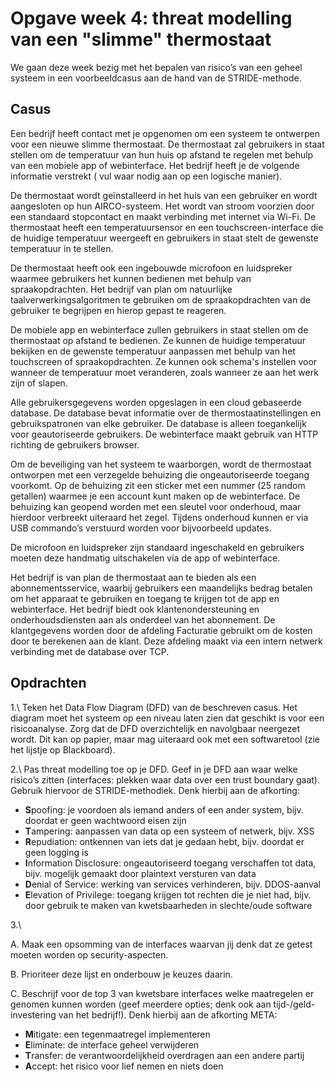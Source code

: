 # Opgave week 4: threat modelling van een "slimme" thermostaat

We gaan deze week bezig met het bepalen van risico’s van een geheel systeem in een voorbeeldcasus aan de hand van de STRIDE-methode. 

## Casus

Een bedrijf heeft contact met je opgenomen om een systeem te ontwerpen voor een nieuwe slimme thermostaat. De thermostaat zal gebruikers in staat stellen om de temperatuur van hun huis op afstand te regelen met behulp van een mobiele app of webinterface. Het bedrijf heeft je de volgende informatie verstrekt ( vul waar nodig aan op een logische manier).

De thermostaat wordt geïnstalleerd in het huis van een gebruiker en wordt aangesloten op hun AIRCO-systeem. Het wordt van stroom voorzien door een standaard stopcontact en maakt verbinding met internet via Wi-Fi. De thermostaat heeft een temperatuursensor en een touchscreen-interface die de huidige temperatuur weergeeft en gebruikers in staat stelt de gewenste temperatuur in te stellen.

De thermostaat heeft ook een ingebouwde microfoon en luidspreker waarmee gebruikers het kunnen bedienen met behulp van spraakopdrachten. Het bedrijf van plan om natuurlijke taalverwerkingsalgoritmen te gebruiken om de spraakopdrachten van de gebruiker te begrijpen en hierop gepast te reageren.

De mobiele app en webinterface zullen gebruikers in staat stellen om de thermostaat op afstand te bedienen. Ze kunnen de huidige temperatuur bekijken en de gewenste temperatuur aanpassen met behulp van het touchscreen of spraakopdrachten. Ze kunnen ook schema's instellen voor wanneer de temperatuur moet veranderen, zoals wanneer ze aan het werk zijn of slapen.

Alle gebruikersgegevens worden opgeslagen in een cloud gebaseerde database. De database bevat informatie over de thermostaatinstellingen en gebruikspatronen van elke gebruiker. De database is alleen toegankelijk voor geautoriseerde gebruikers. De webinterface maakt gebruik van HTTP richting de gebruikers browser.

Om de beveiliging van het systeem te waarborgen, wordt de thermostaat ontworpen met een verzegelde behuizing die ongeautoriseerde toegang voorkomt. Op de behuizing zit een sticker met een nummer (25 random getallen) waarmee je een account kunt maken op de webinterface. De behuizing kan geopend worden met een sleutel voor onderhoud, maar hierdoor verbreekt uiteraard het zegel. Tijdens onderhoud kunnen er via USB commando’s verstuurd worden voor bijvoorbeeld updates.

De microfoon en luidspreker zijn standaard ingeschakeld en gebruikers moeten deze handmatig uitschakelen via de app of webinterface.

Het bedrijf is van plan de thermostaat aan te bieden als een abonnementsservice, waarbij gebruikers een maandelijks bedrag betalen om het apparaat te gebruiken en toegang te krijgen tot de app en webinterface. Het bedrijf biedt ook klantenondersteuning en onderhoudsdiensten aan als onderdeel van het abonnement. De klantgegevens worden door de afdeling Facturatie gebruikt om de kosten door te berekenen aan de klant. Deze afdeling maakt via een intern netwerk verbinding met de database over TCP.

## Opdrachten

1.\ Teken het Data Flow Diagram (DFD) van de beschreven casus. Het diagram moet het systeem op een niveau laten zien dat geschikt is voor een risicoanalyse. Zorg dat de DFD overzichtelijk en navolgbaar neergezet wordt. Dit kan op papier, maar mag uiteraard ook met een softwaretool (zie het lijstje op Blackboard).

2.\ Pas threat modelling toe op je DFD. Geef in je DFD aan waar welke risico’s zitten (interfaces: plekken waar data over een trust boundary gaat). Gebruik hiervoor de STRIDE-methodiek. Denk hierbij aan de afkorting:

* <b>S</b>poofing: je voordoen als iemand anders of een ander system, bijv. doordat er geen wachtwoord eisen zijn
* <b>T</b>ampering: aanpassen van data op een systeem of netwerk, bijv. XSS
* <b>R</b>epudiation: ontkennen van iets dat je gedaan hebt, bijv. doordat er geen logging is
* <b>I</b>nformation Disclosure: ongeautoriseerd toegang verschaffen tot data, bijv. mogelijk gemaakt door plaintext versturen van data
* <b>D</b>enial of Service: werking van services verhinderen, bijv. DDOS-aanval
* <b>E</b>levation of Privilege: toegang krijgen tot rechten die je niet had, bijv. door gebruik te maken van kwetsbaarheden in slechte/oude software

3.\ 

A. Maak een opsomming van de interfaces waarvan jij denk dat ze getest moeten worden op security-aspecten.

B. Prioriteer deze lijst en onderbouw je keuzes daarin. 

C. Beschrijf voor de top 3 van kwetsbare interfaces welke maatregelen er genomen kunnen worden (geef meerdere opties; denk ook aan tijd-/geld-investering van het bedrijf!). Denk hierbij aan de afkorting META:

* <b>M</b>itigate: een tegenmaatregel implementeren
* <b>E</b>liminate: de interface geheel verwijderen
* <b>T</b>ransfer: de verantwoordelijkheid overdragen aan een andere partij
* <b>A</b>ccept: het risico voor lief nemen en niets doen